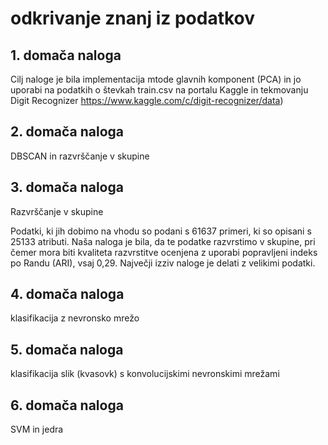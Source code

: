 # odkrivanje znanj iz podatkov

## 1. domača naloga

Cilj naloge je bila implementacija mtode glavnih komponent (PCA) in jo uporabi na podatkih o števkah 
train.csv na portalu Kaggle in tekmovanju Digit Recognizer https://www.kaggle.com/c/digit-recognizer/data)

## 2. domača naloga

DBSCAN in razvrščanje v skupine

## 3. domača naloga

Razvrščanje v skupine

Podatki, ki jih dobimo na vhodu so podani s 61637 primeri, ki so opisani s 25133 atributi. Naša
naloga je bila, da te podatke razvrstimo v skupine, pri čemer mora biti kvaliteta razvrstitve
ocenjena z uporabi popravljeni indeks po Randu (ARI), vsaj 0,29. Največji izziv naloge je delati
z velikimi podatki.

## 4. domača naloga

klasifikacija z nevronsko mrežo

## 5. domača naloga

klasifikacija slik (kvasovk) s konvolucijskimi nevronskimi mrežami

## 6. domača naloga

SVM in jedra
